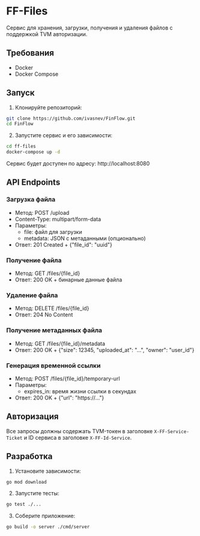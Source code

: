 # FF-Files

Сервис для хранения, загрузки, получения и удаления файлов с поддержкой TVM авторизации.

## Требования

- Docker
- Docker Compose

## Запуск

1. Клонируйте репозиторий:
```bash
git clone https://github.com/ivasnev/FinFlow.git
cd FinFlow
```

2. Запустите сервис и его зависимости:
```bash
cd ff-files
docker-compose up -d
```

Сервис будет доступен по адресу: http://localhost:8080

## API Endpoints

### Загрузка файла
- Метод: POST /upload
- Content-Type: multipart/form-data
- Параметры:
  - file: файл для загрузки
  - metadata: JSON с метаданными (опционально)
- Ответ: 201 Created + {"file_id": "uuid"}

### Получение файла
- Метод: GET /files/{file_id}
- Ответ: 200 OK + бинарные данные файла

### Удаление файла
- Метод: DELETE /files/{file_id}
- Ответ: 204 No Content

### Получение метаданных файла
- Метод: GET /files/{file_id}/metadata
- Ответ: 200 OK + {"size": 12345, "uploaded_at": "...", "owner": "user_id"}

### Генерация временной ссылки
- Метод: POST /files/{file_id}/temporary-url
- Параметры:
  - expires_in: время жизни ссылки в секундах
- Ответ: 200 OK + {"url": "https://..."}

## Авторизация

Все запросы должны содержать TVM-токен в заголовке `X-FF-Service-Ticket` и ID сервиса в заголовке `X-FF-Id-Service`.

## Разработка

1. Установите зависимости:
```bash
go mod download
```

2. Запустите тесты:
```bash
go test ./...
```

3. Соберите приложение:
```bash
go build -o server ./cmd/server
``` 